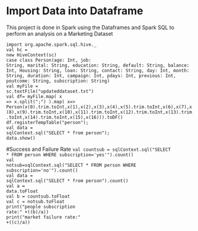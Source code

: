# Import Data into Dataframe
This project is done in Spark using the Dataframes and Spark SQL to perform an analysis on a Marketing Dataset<br>
 
<code>import org.apache.spark.sql.hive._</code><br>
<code>val hc = new HiveContext(sc)</code><br>
<code>case class Person(age: Int, job: String, marital: String, education: String, default: String, balance: Int, Housing:  String, loan: String, contact: String, day: Int, month: String, duration: Int, campaign: Int, pdays: Int, previous: Int, poutcome: String, subscription: String)</code><br>
<code>val myFile = sc.textFile("updateddataset.txt")</code><br>
<code>val df= myFile.map( x => x.split(";") ).map( x=> Person(x(0).trim.toInt,x(1),x(2),x(3),x(4),x(5).trim.toInt,x(6),x(7),x(8),x(9).trim.toInt,x(10),x(11).trim.toInt,x(12).trim.toInt,x(13).trim.toInt,x(14).trim.toInt,x(15),x(16))).toDF()</code><br>
<code>df.registerTempTable("person");</code><br>
<code>val data = sqlContext.sql("SELECT * from person");</code><br>
<code>data.show()</code>

#Success and Failure Rate
<code>val countsub = sqlContext.sql("SELECT * FROM person WHERE subscription='yes'").count()</code><br>
<code>val notsub=sqlContext.sql("SELECT * FROM person WHERE subscription='no'").count()</code><br>
<code>val data = sqlContext.sql("SELECT * from person").count()</code><br>
<code>val a = data.toFloat</code><br>
<code>val b = countsub.toFloat</code><br>
<code>val c = notsub.toFloat</code><br>
<code>print("people subscription rate:" +((b)/a))</code><br>
<code>print("market failure rate:" +((c)/a))</code><br>

